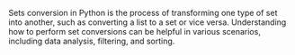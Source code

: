 Sets conversion in Python is the process of transforming one type of set into another, such as converting a list to a set or vice versa. Understanding how to perform set conversions can be helpful in various scenarios, including data analysis, filtering, and sorting. 
